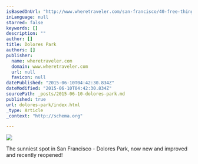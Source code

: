 ```yaml
---
isBasedOnUrl: "http://www.wheretraveler.com/san-francisco/40-free-things-do-san-francisco"
inLanguage: null
starred: false
keywords: []
description: ""
author: []
title: Dolores Park
authors: []
publisher:
  name: wheretraveler.com
  domain: www.wheretraveler.com
  url: null
  favicon: null
datePublished: "2015-06-10T04:42:30.834Z"
dateModified: "2015-06-10T04:42:30.834Z"
sourcePath: _posts/2015-06-10-dolores-park.md
published: true
url: dolores-park/index.html
_type: Article
_context: "http://schema.org"

---
```

![](http://www.wheretraveler.com/sites/default/files/styles/large/public/mission-13_1.jpg?itok=QTAh_F4z)

The sunniest spot in San Francisco - Dolores Park, now new and improved and recently reopened!